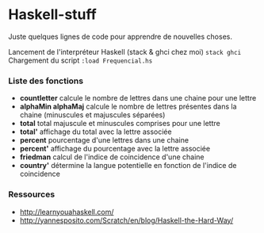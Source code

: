 # Haskell-stuff
Juste quelques lignes de code pour apprendre de nouvelles choses.

Lancement de l'interpréteur Haskell (stack & ghci chez moi) `stack ghci`  
Chargement du script `:load Frequencial.hs`  

### Liste des fonctions 
- **countletter** calcule le nombre de lettres dans une chaine pour une lettre  
- **alphaMin alphaMaj** calcule le nombre de lettres présentes dans la chaine (minuscules et majuscules séparées)
- **total** total majuscule et minuscules comprises pour une lettre
- **total'** affichage du total avec la lettre associée
- **percent** pourcentage d'une lettres dans une chaine
- **percent'** affichage du pourcentage avec la lettre associée
- **friedman** calcul de l'indice de coincidence d'une chaine
- **country'** détermine la langue potentielle en fonction de l'indice de coincidence
### Ressources
- http://learnyouahaskell.com/
- http://yannesposito.com/Scratch/en/blog/Haskell-the-Hard-Way/

